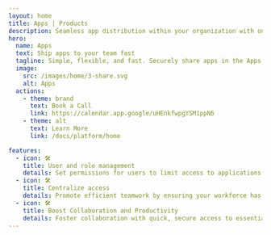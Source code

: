 ```yaml
---
layout: home
title: Apps | Products
description: Seamless app distribution within your organization with one-click, secure sharing and user management.
hero:
  name: Apps
  text: Ship apps to your team fast
  tagline: Simple, flexible, and fast. Securely share apps in the Apps dashboard with your teams in one-click.
  image:
    src: /images/home/3-share.svg
    alt: Apps
  actions:
    - theme: brand
      text: Book a Call
      link: https://calendar.app.google/uHEnkfwpgYSM1ppN6
    - theme: alt
      text: Learn More
      link: /docs/platform/home

features:
  - icon: 🛠️
    title: User and role management
    details: Set permissions for users to limit access to applications with programmatic control.
  - icon: 🛠️
    title: Centralize access
    details: Promote efficient teamwork by ensuring your workforce has the right tools, easily accessible.
  - icon: 🛠️
    title: Boost Collaboration and Productivity
    details: Foster collaboration with quick, secure access to essential apps. Netzo's Apps module promotes efficient teamwork, making it easier for your teams to work together and boost productivity.
---
```


<script setup>
import BannerCta from '@theme/components/banners/BannerCta.vue'
import Footer from '@theme/components/Footer.vue'
import locale from '@theme/../../locales/en'
</script>

<section class="mt-32">
  <BannerCta v-bind="locale.home.sectionBannerCta" />

  <!-- <NewsLetter /> -->

  <Footer v-bind="locale.footer" />
</section>


